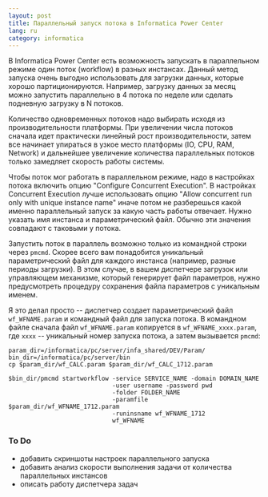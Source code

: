 ```yaml
---
layout: post
title: Параллельный запуск потока в Informatica Power Center
lang: ru
category: informatica
---
```


В Informatica Power Center есть возможность запускать в параллельном режиме один поток (workflow) в разных инстансах. Данный метод запуска очень выгодно использовать для загрузки данных, которые хорошо партиционируются. Например, загрузку данных за месяц можно запустить параллельно в 4 потока по неделе или сделать подневную загрузку в N потоков.

Количество одновременных потоков надо выбирать исходя из производительности платформы. При увеличении числа потоков сначала идет практически линейный рост производительности, затем все начинает упираться в узкое место платформы (IO, CPU, RAM, Network) и дальнейшее увеличение количества параллельных потоков только замедляет скорость работы системы.

Чтобы поток мог работать в параллельном режиме, надо в настройках потока включить опцию "Configure Concurrent Execution". В настройках Concurrent Execution лучше использовать опцию "Allow concurrent run only with unique instance name" иначе потом не разберешься какой именно параллельный запуск за какую часть работы отвечает. Нужно указать имя инстанса и параметрический файл. Обычно эти значения совпадают с таковыми у потока.

Запустить поток в параллель возможно только из командной строки через `pmcmd`. Скорее всего вам понадобится уникальный параметрический файл для каждого инстанса (например, разные периоды загрузки). В этом случае, в вашем диспетчере загрузок или управляющем механизме, который генерирует файл параметров, нужно предусмотреть процедуру сохранения файла параметров с уникальным именем.

Я это делал просто -- диспетчер создает параметрический файл `wf_WFNAME.param` и командный файл для запуска потока. В командном файле сначала файл `wf_WFNAME.param` копируется в `wf_WFNAME_xxxx.param`, где `xxxx` -- уникальный номер запуска потока, а затем вызывается `pmcmd`:
  
    param_dir=/informatica/pc/server/infa_shared/DEV/Param/
    bin_dir=/informatica/pc/server/bin 
    cp $param_dir/wf_CALC.param $param_dir/wf_CALC_1712.param

    $bin_dir/pmcmd startworkflow -service SERVICE_NAME -domain DOMAIN_NAME
                                 -user username -password pwd
                                 -folder FOLDER_NAME
                                 -paramfile $param_dir/wf_WFNAME_1712.param
                                 -runinsname wf_WFNAME_1712
                                 wf_WFNAME


### To Do

* добавить скриншоты настроек параллельного запуска
* добавить анализ скорости выполнения задачи от количества параллельных инстансов
* описать работу диспетчера задач
